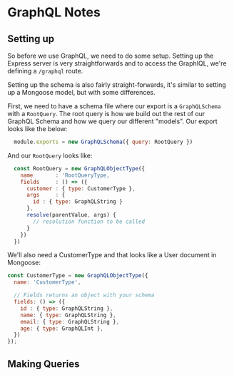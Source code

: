 # GraphQL Notes
## Setting up
So before we use GraphQL, we need to do some setup. Setting up the Express server is very straightforwards and to access the GraphIQL, we're defining a `/graphql` route.

Setting up the schema is also fairly straight-forwards, it's similar to setting up a Mongoose model, but with some differences.

First, we need to have a schema file where our export is a `GraphQLSchema` with a `RootQuery`. The root query is how we build out the rest of our GraphQL Schema and how we query our different "models". Our export looks like the below:

```js
  module.exports = new GraphQLSchema({ query: RootQuery })
```

And our `RootQuery` looks like:

```js
  const RootQuery = new GraphQLObjectType({
    name       : 'RootQueryType,
    fields     : () => ({
      customer : { type: CustomerType },
      args     : {
        id : { type: GraphQLString }
      },
      resolve(parentValue, args) {
        // resolution function to be called
      }
    })
  })
```

We'll also need a CustomerType and that looks like a User document in Mongoose:

```js
const CustomerType = new GraphQLObjectType({
  name: 'CustomerType',

  // Fields returns an object with your schema
  fields: () => ({
    id : { type: GraphQLString },
    name: { type: GraphQLString },
    email: { type: GraphQLString },
    age: { type: GraphQLInt },
  })
});
```

## Making Queries